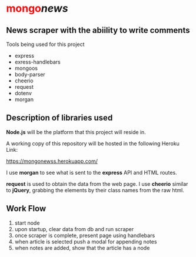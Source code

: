 <h1><font color="red">mongo</font><i>news</i></h1>

<h2>News scraper with the abiility to write comments</h2>

<p>Tools being used for this project</p>
<ul>
    <li>express</li>
    <li>exress-handlebars</li>
    <li>mongoos</li>
    <li>body-parser</li>
    <li>cheerio</li>
    <li>request</li>
    <li>dotenv</li>
    <li>morgan</li>
</ul>

<h2>Description of libraries used</h2>
<p><strong>Node.js</strong> will be the platform that this project will reside in.
</p>
<p>A working copy of this repository will be hosted in the following Heroku Link:</p>
<a href="https://mongonewss.herokuapp.com/">https://mongonewss.herokuapp.com/</a>
<p>I use <strong>morgan</strong> to see what is sent to the <strong>express</strong> API and HTML routes.</p>
<p><strong>request</strong> is used to obtain the data from the web page. I use <strong>cheerio</strong> similar to <strong>jQuery</strong>, grabbing the elements by their class names from the raw html.</p>
<break>
<h2>Work Flow</h2>
<ol>
<li>start node</li>
<li>upon startup, clear data from db and run scraper</li>
<li>once scraper is complete, present page using handlebars</li>
<li>when article is selected push a modal for appending notes</li>
<li>when notes are added, show that the article has a node</li>
</ol>


